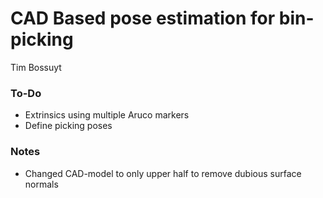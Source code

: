 # CAD Based pose estimation for bin-picking

Tim Bossuyt


### To-Do
* Extrinsics using multiple Aruco markers
* Define picking poses

### Notes
* Changed CAD-model to only upper half to remove dubious surface normals